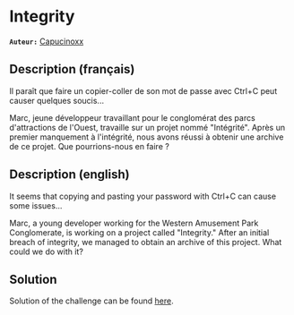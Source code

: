 # Integrity

**`Auteur:`** [Capucinoxx](https://github.com/capucinoxx)

## Description (français)

Il paraît que faire un copier-coller de son mot de passe avec Ctrl+C peut causer quelques soucis...

Marc, jeune développeur travaillant pour le conglomérat des parcs d'attractions de l'Ouest, travaille sur un projet nommé "Intégrité". Après un premier manquement à l'intégrité, nous avons réussi à obtenir une archive de ce projet. Que pourrions-nous en faire ?

## Description (english)

It seems that copying and pasting your password with Ctrl+C can cause some issues...

Marc, a young developer working for the Western Amusement Park Conglomerate, is working on a project called "Integrity." After an initial breach of integrity, we managed to obtain an archive of this project. What could we do with it?

## Solution

Solution of the challenge can be found [here](solution/).
